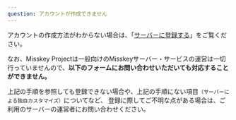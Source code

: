 ```yaml
---
question: アカウントが作成できません
---
```


アカウントの作成方法がわからない場合は、「[サーバーに登録する](/docs/for-users/onboarding/join-server/)」をご覧ください。

なお、Misskey Projectは一般向けのMisskeyサーバー・サービスの運営は一切行っていませんので、**以下のフォームにお問い合わせいただいても対応することができません。**

上記の手順を参照しても登録できない場合や、上記の手順にない項目<small>（サーバーによる独自カスタマイズ）</small>についてなど、
登録に際してご不明な点がある場合は、ご利用のサーバーの運営者にお問い合わせください。
